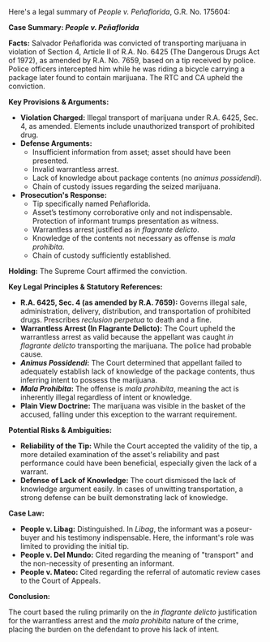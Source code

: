 Here's a legal summary of *People v. Peñaflorida*, G.R. No. 175604:

**Case Summary: *People v. Peñaflorida***

**Facts:** Salvador Peñaflorida was convicted of transporting marijuana in violation of Section 4, Article II of R.A. No. 6425 (The Dangerous Drugs Act of 1972), as amended by R.A. No. 7659, based on a tip received by police. Police officers intercepted him while he was riding a bicycle carrying a package later found to contain marijuana. The RTC and CA upheld the conviction.

**Key Provisions & Arguments:**

*   **Violation Charged:** Illegal transport of marijuana under R.A. 6425, Sec. 4, as amended. Elements include unauthorized transport of prohibited drug.
*   **Defense Arguments:**
    *   Insufficient information from asset; asset should have been presented.
    *   Invalid warrantless arrest.
    *   Lack of knowledge about package contents (no *animus possidendi*).
    *   Chain of custody issues regarding the seized marijuana.
*   **Prosecution's Response:**
    *   Tip specifically named Peñaflorida.
    *   Asset’s testimony corroborative only and not indispensable. Protection of informant trumps presentation as witness.
    *   Warrantless arrest justified as *in flagrante delicto*.
    *   Knowledge of the contents not necessary as offense is *mala prohibita*.
    *   Chain of custody sufficiently established.

**Holding:** The Supreme Court affirmed the conviction.

**Key Legal Principles & Statutory References:**

*   **R.A. 6425, Sec. 4 (as amended by R.A. 7659):**  Governs illegal sale, administration, delivery, distribution, and transportation of prohibited drugs. Prescribes *reclusion perpetua* to death and a fine.
*   **Warrantless Arrest (In Flagrante Delicto):** The Court upheld the warrantless arrest as valid because the appellant was caught *in flagrante delicto* transporting the marijuana.  The police had probable cause.
*   ***Animus Possidendi*:** The Court determined that appellant failed to adequately establish lack of knowledge of the package contents, thus inferring intent to possess the marijuana.
*   ***Mala Prohibita*:** The offense is *mala prohibita*, meaning the act is inherently illegal regardless of intent or knowledge.
*   **Plain View Doctrine:** The marijuana was visible in the basket of the accused, falling under this exception to the warrant requirement.

**Potential Risks & Ambiguities:**

*   **Reliability of the Tip:** While the Court accepted the validity of the tip, a more detailed examination of the asset's reliability and past performance could have been beneficial, especially given the lack of a warrant.
*   **Defense of Lack of Knowledge:**  The court dismissed the lack of knowledge argument easily. In cases of unwitting transportation, a strong defense can be built demonstrating lack of knowledge.

**Case Law:**

*   **People v. Libag:** Distinguished. In *Libag*, the informant was a poseur-buyer and his testimony indispensable.  Here, the informant's role was limited to providing the initial tip.
*   **People v. Del Mundo:** Cited regarding the meaning of "transport" and the non-necessity of presenting an informant.
*   **People v. Mateo:** Cited regarding the referral of automatic review cases to the Court of Appeals.

**Conclusion:**

The court based the ruling primarily on the *in flagrante delicto* justification for the warrantless arrest and the *mala prohibita* nature of the crime, placing the burden on the defendant to prove his lack of intent.
